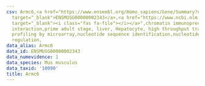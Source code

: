 ```yaml
---
csv: Armc6,<a href="https://www.ensembl.org/Homo_sapiens/Gene/Summary?db=core;g=ENSMUSG00000002343"
  target="_blank">ENSMUSG00000002343</a>,<a href="https://www.ncbi.nlm.nih.gov/pubmed/23834426"
  target="_blank"><i class="fas fa-file"></i></a>",chromatin immunoprecipitation assay,direct
  interaction,prime adult stage, liver, Hepatocyte, high throughput transcription
  profiling by microarray,nucleotide sequence identification,nucleotide sequence identification,transcriptional
  regulation,
data_alias: Armc6
data_id: ENSMUSG00000002343
data_numevidence: 1
data_species: Mus musculus
data_taxid: '10090'
title: Armc6
---
```

